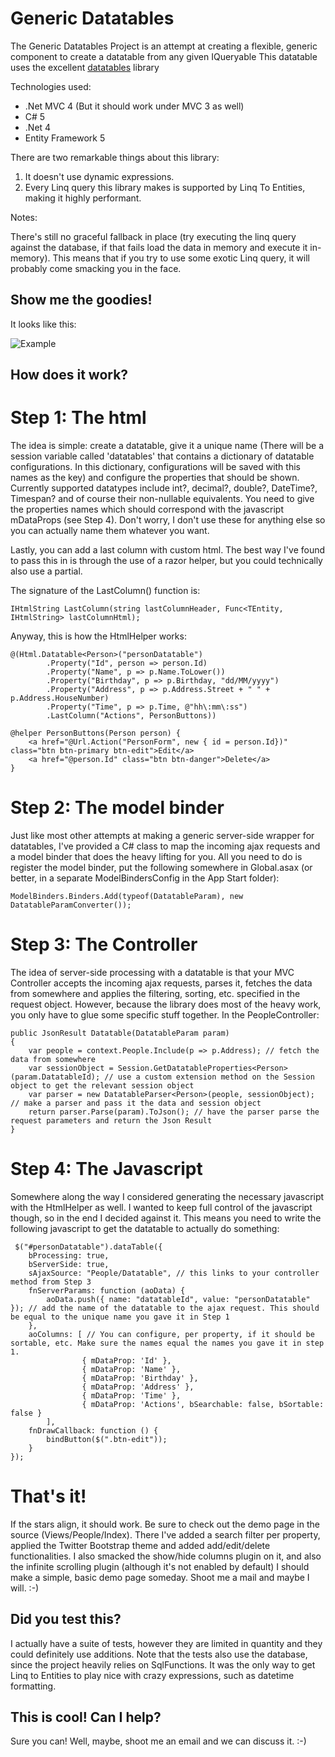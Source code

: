Generic Datatables
==================

The Generic Datatables Project is an attempt at creating a flexible, generic component to create a datatable from any given IQueryable<T>
This datatable uses the excellent [datatables](http://www.datatables.net/) library

Technologies used:

- .Net MVC 4 (But it should work under MVC 3 as well)
- C# 5
- .Net 4
- Entity Framework 5

There are two remarkable things about this library:

1. It doesn't use dynamic expressions. 
2. Every Linq query this library makes is supported by Linq To Entities, making it highly performant. 

Notes:

There's still no graceful fallback in place (try executing the linq query against the database, if that fails load the data in memory and execute it in-memory). 
This means that if you try to use some exotic Linq query, it will probably come smacking you in the face.

Show me the goodies!
--------------------

It looks like this:

![Example](http://i.imgur.com/u3dbkyA.png?1)

How does it work?
-----------------

# Step 1: The html

The idea is simple: create a datatable, give it a unique name (There will be a session variable called 'datatables' that contains a dictionary of datatable configurations. In this dictionary, configurations will be saved with this names as the key)
and configure the properties that should be shown. Currently supported datatypes include int?, decimal?, double?, DateTime?, Timespan? and of course their non-nullable equivalents.
You need to give the properties names which should correspond with the javascript mDataProps (see Step 4). Don't worry, I don't use these for anything else so you can actually name them whatever you want.

Lastly, you can add a last column with custom html. The best way I've found to pass this in is through the use of a razor helper, but you could technically also use a partial.

The signature of the LastColumn() function is: 

	IHtmlString LastColumn(string lastColumnHeader, Func<TEntity, IHtmlString> lastColumnHtml);

Anyway, this is how the HtmlHelper works:
	
	@(Html.Datatable<Person>("personDatatable")
			.Property("Id", person => person.Id)
			.Property("Name", p => p.Name.ToLower())
			.Property("Birthday", p => p.Birthday, "dd/MM/yyyy")
			.Property("Address", p => p.Address.Street + " " + p.Address.HouseNumber)
			.Property("Time", p => p.Time, @"hh\:mm\:ss")
			.LastColumn("Actions", PersonButtons))
			
	@helper PersonButtons(Person person) {
		<a href="@Url.Action("PersonForm", new { id = person.Id})" class="btn btn-primary btn-edit">Edit</a>
		<a href="@person.Id" class="btn btn-danger">Delete</a>
	}

# Step 2: The model binder

Just like most other attempts at making a generic server-side wrapper for datatables, I've provided a C# class to map the incoming ajax requests and a model binder that does the heavy lifting for you.
All you need to do is register the model binder, put the following somewhere in Global.asax (or better, in a separate ModelBindersConfig in the App Start folder): 

	ModelBinders.Binders.Add(typeof(DatatableParam), new DatatableParamConverter());
	
# Step 3: The Controller

The idea of server-side processing with a datatable is that your MVC Controller accepts the incoming ajax requests, parses it, fetches the data from somewhere and applies the filtering, sorting, etc. specified in the request object.
However, because the library does most of the heavy work, you only have to glue some specific stuff together. In the PeopleController:

	public JsonResult Datatable(DatatableParam param)
	{
		var people = context.People.Include(p => p.Address); // fetch the data from somewhere
		var sessionObject = Session.GetDatatableProperties<Person>(param.DatatableId); // use a custom extension method on the Session object to get the relevant session object
		var parser = new DatatableParser<Person>(people, sessionObject); // make a parser and pass it the data and session object
		return parser.Parse(param).ToJson(); // have the parser parse the request parameters and return the Json Result
	}
		
# Step 4: The Javascript

Somewhere along the way I considered generating the necessary javascript with the HtmlHelper as well. I wanted to keep full control of the javascript though, so in the end I decided against it.
This means you need to write the following javascript to get the datatable to actually do something:

     $("#personDatatable").dataTable({
        bProcessing: true,
        bServerSide: true,
        sAjaxSource: "People/Datatable", // this links to your controller method from Step 3
        fnServerParams: function (aoData) {
            aoData.push({ name: "datatableId", value: "personDatatable" }); // add the name of the datatable to the ajax request. This should be equal to the unique name you gave it in Step 1
        },
        aoColumns: [ // You can configure, per property, if it should be sortable, etc. Make sure the names equal the names you gave it in step 1.
                    { mDataProp: 'Id' },
                    { mDataProp: 'Name' },
                    { mDataProp: 'Birthday' },
                    { mDataProp: 'Address' },
                    { mDataProp: 'Time' },
                    { mDataProp: 'Actions', bSearchable: false, bSortable: false }
            ],
        fnDrawCallback: function () {
            bindButton($(".btn-edit"));
        }
    });

# That's it!

If the stars align, it should work. Be sure to check out the demo page in the source (Views/People/Index).
There I've added a search filter per property, applied the Twitter Bootstrap theme and added add/edit/delete functionalities.
I also smacked the show/hide columns plugin on it, and also the infinite scrolling plugin (although it's not enabled by default)
I should make a simple, basic demo page someday. Shoot me a mail and maybe I will. :-)

Did you test this?
------------------

I actually have a suite of tests, however they are limited in quantity and they could definitely use additions. 
Note that the tests also use the database, since the project heavily relies on SqlFunctions. It was the only way to get Linq to Entities to play nice with crazy expressions, such as datetime formatting.

This is cool! Can I help?
-------------------------

Sure you can! Well, maybe, shoot me an email and we can discuss it. :-)

